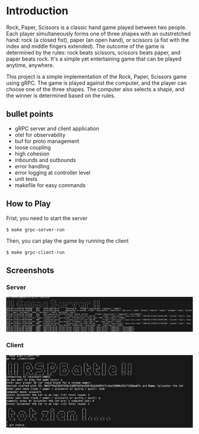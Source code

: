 # Introduction

Rock, Paper, Scissors is a classic hand game played between two people. Each player simultaneously forms one of three shapes with an outstretched hand: rock (a closed fist), paper (an open hand), or scissors (a fist with the index and middle fingers extended). The outcome of the game is determined by the rules: rock beats scissors, scissors beats paper, and paper beats rock. It's a simple yet entertaining game that can be played anytime, anywhere.

This project is a simple implementation of the Rock, Paper, Scissors game using gRPC. The game is played against the computer, and the player can choose one of the three shapes. The computer also selects a shape, and the winner is determined based on the rules.

## bullet points

- gRPC server and client application
- otel for observability
- buf for proto management
- loose coupling
- high cohesion
- inbounds and outbounds
- error handling
- error logging at controller level
- unit tests
- makefile for easy commands

## How to Play

Frist, you need to start the server

```shell
$ make grpc-server-run
```

Then, you can play the game by running the client

```shell
$ make grpc-client-run
```

## Screenshots

### Server

![grpc-server-run](./assets/server.png)

### Client

![grpc-client-run](./assets/client.png)
